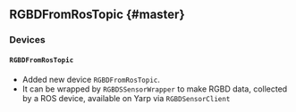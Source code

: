 RGBDFromRosTopic {#master}
--------------------------

### Devices

#### `RGBDFromRosTopic`

* Added new device `RGBDFromRosTopic`.
* It can be wrapped by `RGBDSSensorWrapper` to make RGBD data, collected by a ROS device, available on Yarp via `RGBDSensorClient`
